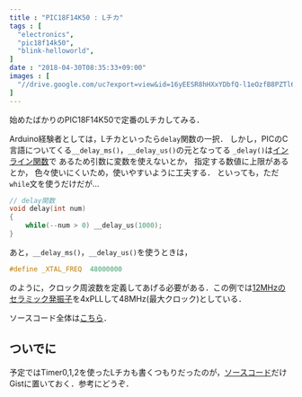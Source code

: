 ```yaml
---
title : "PIC18F14K50 : Lチカ"
tags : [
  "electronics",
  "pic18f14k50",
  "blink-helloworld",
]
date : "2018-04-30T08:35:33+09:00"
images : [
  "//drive.google.com/uc?export=view&id=16yEESR8hHXxYDbfQ-l1eOzfB8PZTl6Cc",
]
---
```


始めたばかりのPIC18F14K50で定番のLチカしてみる．  

<!--more-->

Arduino経験者としては，Lチカといったら`delay`関数の一択．
しかし，PICのC言語についてくる`__delay_ms()`，`__delay_us()`の元となってる
`_delay()`は[インライン関数](https://ja.wikipedia.org/wiki/%E3%82%A4%E3%83%B3%E3%83%A9%E3%82%A4%E3%83%B3%E9%96%A2%E6%95%B0)で
あるため引数に変数を使えないとか，
指定する数値に上限があるとか，
色々使いにくいため，使いやすいように工夫する．
といっても，ただ`while`文を使うだけだが...   

```c
// delay関数
void delay(int num)
{
    while(--num > 0) __delay_us(1000);
}
```

あと，`__delay_ms()`，`__delay_us()`を使うときは，

```c
#define _XTAL_FREQ  48000000
```

のように，クロック周波数を定義してあげる必要がある．この例では[12MHzのセラミック発振子](http://akizukidenshi.com/catalog/g/gP-02740/)を4xPLLして48MHz(最大クロック)としている．

ソースコード全体は[こちら](https://gist.github.com/ha2zakura/76f57229bf9200c05c2cab816442247f)．

## ついでに

予定ではTimer0,1,2を使ったLチカも書くつもりだったのが，[ソースコード](https://gist.github.com/ha2zakura/d74930f41ea1c25548fe041289cab217)だけGistに置いておく．参考にどうぞ．  
